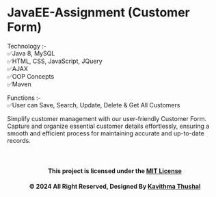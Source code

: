 # JavaEE-Assignment (Customer Form)

Technology :-<br/>
✅Java 8, MySQL<br/>
✅HTML, CSS, JavaScript, JQuery<br/>
✅AJAX<br/>
✅OOP Concepts<br/>
✅Maven<br/>

Functions :-<br/>
✅User can Save, Search, Update, Delete & Get All Customers<br/>

Simplify customer management with our user-friendly Customer Form. Capture and organize essential customer details
effortlessly, ensuring a smooth and efficient process for maintaining accurate and up-to-date records.<br/><br/><br/>

<div align="center">

#### This project is licensed under the [MIT License](LICENSE)

#### © 2024 All Right Reserved, Designed By [Kavithma Thushal](https://github.com/Thushal2001)

</div>